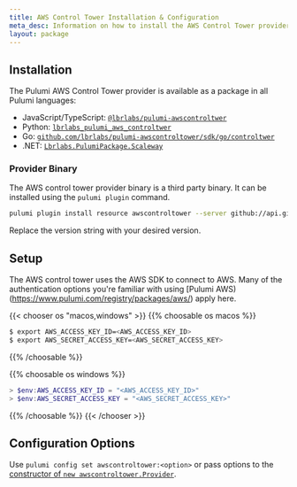 ```yaml
---
title: AWS Control Tower Installation & Configuration
meta_desc: Information on how to install the AWS Control Tower provider.
layout: package
---
```


## Installation

The Pulumi AWS Control Tower provider is available as a package in all Pulumi languages:

* JavaScript/TypeScript: [`@lbrlabs/pulumi-awscontroltwer`](https://www.npmjs.com/package/@lbrlabs/pulumi-awscontroltwer)
* Python: [`lbrlabs_pulumi_aws_controltwer`](https://pypi.org/project/lbrlabs-pulumi-aws-controltower/)
* Go: [`github.com/lbrlabs/pulumi-awscontroltower/sdk/go/controltwer`](https://pkg.go.dev/github.com/lbrlabs/pulumi-awscontroltower/sdk)
* .NET: [`Lbrlabs.PulumiPackage.Scaleway`](https://www.nuget.org/packages/Lbrlabs.PulumiPackage.Awscontroltower)

### Provider Binary

The AWS control tower provider binary is a third party binary. It can be installed using the `pulumi plugin` command.

```bash
pulumi plugin install resource awscontroltower --server github://api.github.com/lbrlabs
```

Replace the version string with your desired version.

## Setup

The AWS control tower uses the AWS SDK to connect to AWS. Many of the authentication options you're familiar with using [Pulumi AWS)(https://www.pulumi.com/registry/packages/aws/) apply here.

{{< chooser os "macos,windows" >}}
{{% choosable os macos %}}

```bash
$ export AWS_ACCESS_KEY_ID=<AWS_ACCESS_KEY_ID>
$ export AWS_SECRET_ACCESS_KEY=<AWS_SECRET_ACCESS_KEY>
```

{{% /choosable %}}

{{% choosable os windows %}}

```powershell
> $env:AWS_ACCESS_KEY_ID = "<AWS_ACCESS_KEY_ID>"
> $env:AWS_SECRET_ACCESS_KEY = "<AWS_SECRET_ACCESS_KEY>"
```

{{% /choosable %}}
{{< /chooser >}}

## Configuration Options

Use `pulumi config set awscontroltower:<option>` or pass options to the [constructor of `new awscontroltower.Provider`](/registry/packages/awscontroltower/api-docs/provider).